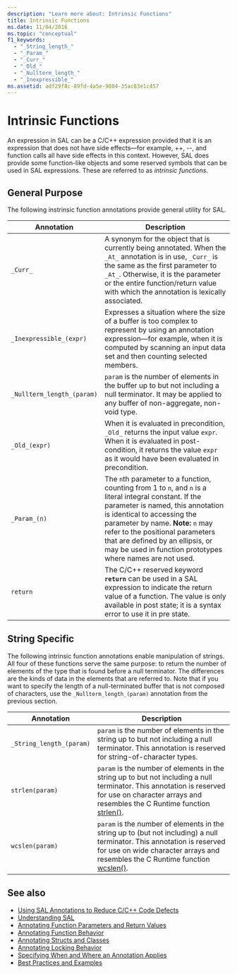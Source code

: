 ```yaml
---
description: "Learn more about: Intrinsic Functions"
title: Intrinsic Functions
ms.date: 11/04/2016
ms.topic: "conceptual"
f1_keywords:
  - "_String_length_"
  - "_Param_"
  - "_Curr_"
  - "_Old_"
  - "_Nullterm_length_"
  - "_Inexpressible_"
ms.assetid: adf29f8c-89fd-4a5e-9804-35ac83e1c457
---
```

# Intrinsic Functions

An expression in SAL can be a C/C++ expression provided that it is an expression that does not have side effects—for example, ++, --, and function calls all have side effects in this context.  However, SAL does provide some function-like objects and some reserved symbols that can be used in SAL expressions. These are referred to as *intrinsic functions*.

## General Purpose

The following instrinsic function annotations provide general utility for SAL.

|Annotation|Description|
|----------------|-----------------|
|`_Curr_`|A synonym for the object that is currently being annotated.  When the `_At_` annotation is in use, `_Curr_` is the same as the first parameter to `_At_`.  Otherwise, it is the parameter or the entire function/return value with which the annotation is lexically associated.|
|`_Inexpressible_(expr)`|Expresses a situation where the size of a buffer is too complex to represent by using an annotation expression—for example, when it is computed by scanning an input data set and then counting selected members.|
|`_Nullterm_length_(param)`|`param` is the number of elements in the buffer up to but not including a null terminator. It may be applied to any buffer of non-aggregate, non-void type.|
|`_Old_(expr)`|When it is evaluated in precondition, `_Old_` returns the input value `expr`.  When it is evaluated in post-condition, it returns the value `expr` as it would have been evaluated in precondition.|
|`_Param_(n)`|The `n`th parameter to a function, counting from 1 to `n`, and `n` is a literal integral constant. If the parameter is named, this annotation is identical to accessing the parameter by name. **Note:**  `n` may refer to the positional parameters that are defined by an ellipsis, or may be used in function prototypes where names are not used.|
|`return`|The C/C++ reserved keyword **`return`** can be used in a SAL expression to indicate the return value of a function.  The value is only available in post state; it is a syntax error to use it in pre state.|

## String Specific

The following intrinsic function annotations enable manipulation of strings. All four of these functions serve the same purpose: to return the number of elements of the type that is found before a null terminator. The differences are the kinds of data in the elements that are referred to. Note that if you want to specify the length of a null-terminated buffer that is not composed of characters, use the `_Nullterm_length_(param)` annotation from the previous section.

|Annotation|Description|
|----------------|-----------------|
|`_String_length_(param)`|`param` is the number of elements in the string up to but not including a null terminator. This annotation is reserved for string-of-character types.|
|`strlen(param)`|`param` is the number of elements in the string up to but not including a null terminator. This annotation is reserved for use on character arrays and resembles the C Runtime function [strlen()](../c-runtime-library/reference/strlen-wcslen-mbslen-mbslen-l-mbstrlen-mbstrlen-l.md).|
|`wcslen(param)`|`param` is the number of elements in the string up to (but not including) a null terminator. This annotation is reserved for use on wide character arrays and resembles the C Runtime function [wcslen()](../c-runtime-library/reference/strlen-wcslen-mbslen-mbslen-l-mbstrlen-mbstrlen-l.md).|

## See also

- [Using SAL Annotations to Reduce C/C++ Code Defects](../code-quality/using-sal-annotations-to-reduce-c-cpp-code-defects.md)
- [Understanding SAL](../code-quality/understanding-sal.md)
- [Annotating Function Parameters and Return Values](../code-quality/annotating-function-parameters-and-return-values.md)
- [Annotating Function Behavior](../code-quality/annotating-function-behavior.md)
- [Annotating Structs and Classes](../code-quality/annotating-structs-and-classes.md)
- [Annotating Locking Behavior](../code-quality/annotating-locking-behavior.md)
- [Specifying When and Where an Annotation Applies](../code-quality/specifying-when-and-where-an-annotation-applies.md)
- [Best Practices and Examples](../code-quality/best-practices-and-examples-sal.md)
